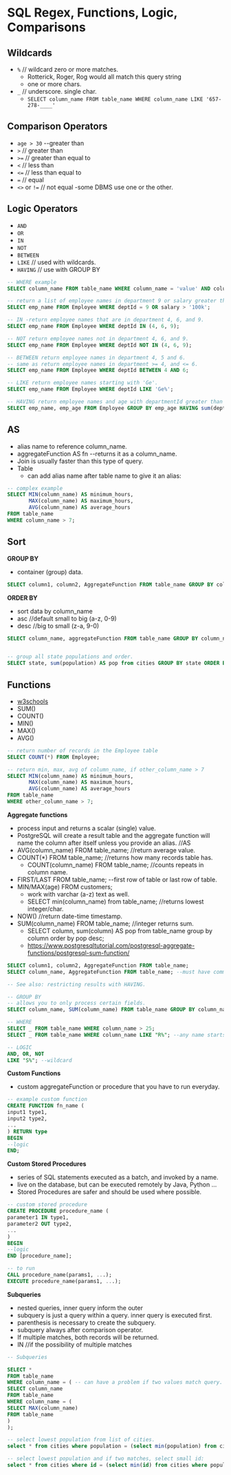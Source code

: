 # SQL Regex, Functions, Logic, Comparisons

## Wildcards

- `%` // wildcard zero or more matches.
  - Rotterick, Roger, Rog would all match this query string
  - one or more chars.
- `_` // underscore. single char.
  - `SELECT column_name FROM table_name WHERE column_name LIKE '657-278-____'`

## Comparison Operators

- `age > 30` --greater than
- `>` // greater than
- `>=` // greater than equal to
- `<` // less than
- `<=` // less than equal to
- `=` // equal
- `<>` or `!=` // not equal -some DBMS use one or the other.

## Logic Operators

- `AND`
- `OR`
- `IN`
- `NOT`
- `BETWEEN`
- `LIKE` // used with wildcards.
- `HAVING` // use with GROUP BY

```sql
-- WHERE example
SELECT column_name FROM table_name WHERE column_name = 'value' AND column_name > 'value';

-- return a list of employee names in department 9 or salary greater than '100k'
SELECT emp_name FROM Employee WHERE deptId = 9 OR salary > '100k';

-- IN -return employee names that are in department 4, 6, and 9.
SELECT emp_name FROM Employee WHERE deptId IN (4, 6, 9);

-- NOT return employee names not in department 4, 6, and 9.
SELECT emp_name FROM Employee WHERE deptId NOT IN (4, 6, 9);

-- BETWEEN return employee names in department 4, 5 and 6.
-- same as return employee names in department >= 4, and <= 6.
SELECT emp_name FROM Employee WHERE deptId BETWEEN 4 AND 6;

-- LIKE return employee names starting with 'Ge'.
SELECT emp_name FROM Employee WHERE deptId LIKE 'Ge%';

-- HAVING return employee names and age with departmentId greater than or equal to 100.
SELECT emp_name, emp_age FROM Employee GROUP BY emp_age HAVING sum(deptId) >= 100;
```

## AS

- alias name to reference column_name.
- aggregateFunction AS fn --returns it as a column_name.
- Join is usually faster than this type of query.
- Table
  - can add alias name after table name to give it an alias:

```sql
-- complex example
SELECT MIN(column_name) AS minimum_hours,
       MAX(column_name) AS maximum_hours,
       AVG(column_name) AS average_hours
FROM table_name
WHERE column_name > 7;
```

## Sort

**GROUP BY**

- container (group) data.

```sql
SELECT column1, column2, AggregateFunction FROM table_name GROUP BY column_name;
```

**ORDER BY**

- sort data by column_name
- asc //default small to big (a-z, 0-9)
- desc //big to small (z-a, 9-0)

```sql
SELECT column_name, aggregateFunction FROM table_name GROUP BY column_name ORDER BY aggregateFunction_results asc;


-- group all state populations and order.
SELECT state, sum(population) AS pop from cities GROUP BY state ORDER BY pop desc;
```

## Functions

- [w3schools](https://www.w3schools.com/sql/sql_ref_sqlserver.asp)
- SUM()
- COUNT()
- MIN()
- MAX()
- AVG()

```sql
-- return number of records in the Employee table
SELECT COUNT(*) FROM Employee;

-- return min, max, avg of column_name, if other_column_name > 7
SELECT MIN(column_name) AS minimum_hours,
       MAX(column_name) AS maximum_hours,
       AVG(column_name) AS average_hours
FROM table_name
WHERE other_column_name > 7;
```

**Aggregate functions**

- process input and returns a scalar (single) value.
- PostgreSQL will create a result table and the aggregate function will name the column after itself unless you provide an alias. //AS
- AVG(column_name) FROM table_name; //return average value.
- COUNT(\*) FROM table_name; //returns how many records table has.
  - COUNT(column_name) FROM table_name; //counts repeats in column name.
- FIRST/LAST FROM table_name; --first row of table or last row of table.
- MIN/MAX(age) FROM customers;
  - work with varchar (a-z) text as well.
  - SELECT min(column_name) from table_name; //returns lowest integer/char.
- NOW() //return date-time timestamp.
- SUM(column_name) FROM table_name; //integer returns sum.
  - SELECT column, sum(column) AS pop from table_name group by column order by pop desc;
  - https://www.postgresqltutorial.com/postgresql-aggregate-functions/postgresql-sum-function/

```sql
SELECT column1, column2, AggregateFunction FROM table_name;
SELECT column_name, AggregateFunction FROM table_name; --must have comma!

-- See also: restricting results with HAVING.

-- GROUP BY
-- allows you to only process certain fields.
SELECT column_name, SUM(column_name) FROM table_name GROUP BY column_name;

-- WHERE
SELECT _ FROM table_name WHERE column_name > 25;
SELECT _ FROM table_name WHERE column_name LIKE "R%"; --any name starts with an 'R'.

-- LOGIC
AND, OR, NOT
LIKE "S%"; --wildcard
```

**Custom Functions**

- custom aggregateFunction or procedure that you have to run everyday.

```sql
-- example custom function
CREATE FUNCTION fn_name (
input1 type1,
input2 type2,
...
) RETURN type
BEGIN
--logic
END;
```

**Custom Stored Procedures**

- series of SQL statements executed as a batch, and invoked by a name.
- live on the database, but can be executed remotely by Java, Python ...
- Stored Procedures are safer and should be used where possible.

```sql
-- custom stored procedure
CREATE PROCEDURE procedure_name (
parameter1 IN type1,
parameter2 OUT type2,
...
)
BEGIN
--logic
END [procedure_name];

-- to run
CALL procedure_name(params1, ...);
EXECUTE procedure_name(params1, ...);
```

**Subqueries**

- nested queries, inner query inform the outer
- subquery is just a query within a query. inner query is executed first.
- parenthesis is necessary to create the subquery.
- subquery always after comparison operator.
- If multiple matches, both records will be returned.
- IN //if the possibility of multiple matches

```sql
-- Subqueries

SELECT *
FROM table_name
WHERE column_name = ( -- can have a problem if two values match query. So use 'IN' in place of '='.
SELECT column_name
FROM table_name
WHERE column_name = (
SELECT MAX(column_name)
FROM table_name
)
);

-- select lowest population from list of cities.
select * from cities where population = (select min(population) from cities);

-- select lowest population and if two matches, select small id:
select * from cities where id = (select min(id) from cities where population = (select min(population) from cities));
```
